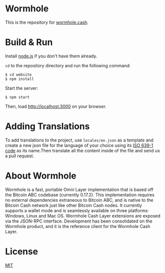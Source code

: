 # Wormhole

This is the repository for [wormhole.cash](http://wormhole.cash).


# Build & Run
 Install [node.js](https://nodejs.org) if you don't have them already.
 
 `cd` to the repository directory and run the following command:

```
$ cd website
$ npm install
```
Start the server: 
 
```
$ npm start
```
Then, load [http://localhost:3000](http://localhost:3000) on your browser.



# Adding Translations
To add translations to the project, use `locales/en.json` as a template and create a new json file for the language of your choice using its [ISO 639-1 code](http://www.loc.gov/standards/iso639-2/php/code_list.php) as its name.Then translate all the content inside of the file and send us a pull request.

# About Wormhole
Wormhole is a fast, portable Omni Layer implementation that is based off the Bitcoin ABC codebase (currently 0.17.2). This implementation requires no external dependencies extraneous to Bitcoin ABC, and is native to the Bitcoin Cash network just like other Bitcoin Cash nodes. It currently supports a wallet mode and is seamlessly available on three platforms: Windows, Linux and Mac OS. Wormhole Cash Layer extensions are exposed via the JSON-RPC interface. Development has been consolidated on the Wormhole product, and it is the reference client for the Wormhole Cash Layer.

# License
[MIT](./LICENSE)




